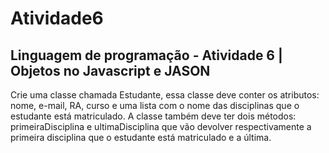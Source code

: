# Atividade6
## Linguagem de programação - Atividade 6 | Objetos no Javascript e JASON

Crie uma classe chamada Estudante, essa classe deve conter os atributos: nome, e-mail, RA, curso e uma lista com o nome das disciplinas que o estudante está matriculado. A classe também deve ter dois métodos: primeiraDisciplina e ultimaDisciplina que vão devolver respectivamente a primeira disciplina que o estudante está matriculado e a última.
